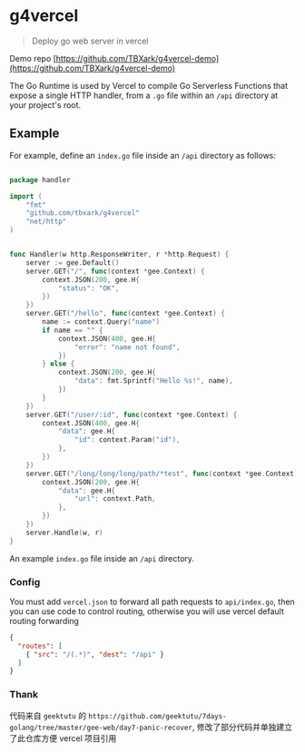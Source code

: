 # g4vercel
 
> Deploy go web server in vercel

Demo repo [https://github.com/TBXark/g4vercel-demo](https://github.com/TBXark/g4vercel-demo)

The Go Runtime is used by Vercel to compile Go Serverless Functions that expose a single HTTP handler, from a `.go` file within an `/api` directory at your project's root.


## Example

For example, define an `index.go` file inside an `/api` directory as follows:

```go

package handler

import (
	"fmt"
	"github.com/tbxark/g4vercel"
	"net/http"
)


func Handler(w http.ResponseWriter, r *http.Request) {
	server := gee.Default()
	server.GET("/", func(context *gee.Context) {
		context.JSON(200, gee.H{
			"status": "OK",
		})
	})
	server.GET("/hello", func(context *gee.Context) {
		name := context.Query("name")
		if name == "" {
			context.JSON(400, gee.H{
				"error": "name not found",
			})
		} else {
			context.JSON(200, gee.H{
				"data": fmt.Sprintf("Hello %s!", name),
			})
		}
	})
	server.GET("/user/:id", func(context *gee.Context) {
		context.JSON(400, gee.H{
			"data": gee.H{
				"id": context.Param("id"),
			},
		})
	})
	server.GET("/long/long/long/path/*test", func(context *gee.Context) {
		context.JSON(200, gee.H{
			"data": gee.H{
				"url": context.Path,
			},
		})
	})
	server.Handle(w, r)
}

```

An example `index.go` file inside an `/api` directory.




### Config
You must add `vercel.json` to forward all path requests to `api/index.go`, then you can use code to control routing, otherwise you will use vercel default routing forwarding

```json
{
  "routes": [
    { "src": "/(.*)", "dest": "/api" }
  ]
}
```


### Thank

代码来自 `geektutu` 的 `https://github.com/geektutu/7days-golang/tree/master/gee-web/day7-panic-recover`, 修改了部分代码并单独建立了此仓库方便 vercel 项目引用
